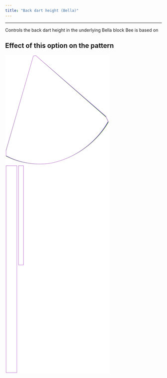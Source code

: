 ```yaml
---
title: "Back dart height (Bella)"
---
```


***

Controls the back dart height in the underlying Bella block Bee is based on

## Effect of this option on the pattern

![This image shows the effect of this option by superimposing several variants that have a different value for this option](bee_backdartheight_sample.svg "Effect of this option on the pattern")
